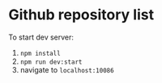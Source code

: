# Github repository list

To start dev server:
1. `npm install`
2. `npm run dev:start`
3. navigate to `localhost:10086`

